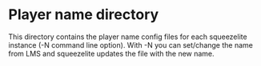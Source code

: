 # Player name directory

This directory contains the player name config files for each squeezelite instance (-N command line option). 
With -N you can set/change the name from LMS and squeezelite updates the file with the new name.
